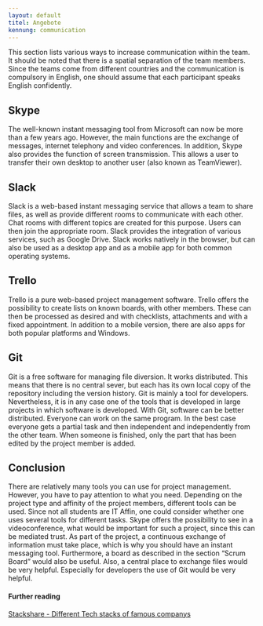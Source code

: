 ```yaml
---
layout: default
titel: Angebote
kennung: communication
---
```


This section lists various ways to increase communication within the team. It should be noted that there is a spatial separation of the team members. Since the teams come from different countries and the communication is compulsory in English, one should assume that each participant speaks English confidently.

## Skype
The well-known instant messaging tool from Microsoft can now be more than a few years ago. However, the main functions are the exchange of messages, internet telephony and video
conferences. In addition, Skype also provides the function of screen transmission. This allows a user to transfer their own desktop to another user (also known as TeamViewer).

## Slack
Slack is a web-based instant messaging service that allows a team to share files, as well as provide different rooms to communicate with each other. Chat rooms with different topics are created for this purpose. Users can then join the appropriate room. Slack provides the integration of various services, such as Google Drive. Slack works natively in the browser, but can also be used as a desktop app and as a mobile app for both common operating systems.

## Trello

Trello is a pure web-based project management software. Trello offers the possibility to create lists on known boards, with other members. These can then be processed as desired and with checklists, attachments and with a fixed appointment. In addition to a mobile version, there are also apps for both popular platforms and Windows.

## Git
Git is a free software for managing file diversion. It works distributed. This means that there is no central sever, but each has its own local copy of the repository including the version history. Git is mainly a tool for developers. Nevertheless, it is in any case one of the tools that is developed in large projects in which software is developed. With Git, software can be better distributed. Everyone can work on the same program. In the best case everyone gets a partial task and then independent and independently from the other team. When someone is finished, only the part that has been edited by the project member is added.

## Conclusion
There are relatively many tools you can use for project management. However, you have to pay attention to what you need. Depending on the project type and affinity of the project members, different tools can be used. Since not all students are IT Affin, one could consider whether one uses several tools for different tasks. Skype offers the possibility to see in a videoconference, what would be important for such a project, since this can be mediated trust.
As part of the project, a continuous exchange of information must take place, which is why you should have an instant messaging tool. Furthermore, a board as described in the section “Scrum Board” would also be useful. Also, a central place to exchange files would be very helpful. Especially for developers the use of Git would be very helpful.

#### Further reading
[Stackshare - Different Tech stacks of famous companys](https://stackshare.io/stacks)

